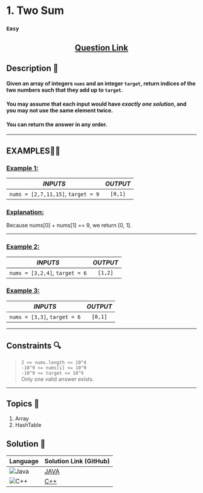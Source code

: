 # 1. Two Sum

### `Easy`


<h2 align="center">
<a href="https://leetcode.com/problems/two-sum/description/"><strong>Question Link</strong></a>
</h2>


## Description 📑

#### Given an array of integers `nums` and an integer `target`, return indices of the two numbers such that they add up to `target`.

#### You may assume that each input would have _exactly one solution_, and you may not use the same element twice.

#### You can return the answer in any order.
---

## **EXAMPLES**💫✨ </br>

<h3>

<ins>**Example 1**:</ins> </br>

| _INPUTS_ | _OUTPUT_ |
| :-----------: | :-----------: |
| `nums = [2,7,11,15]`, `target = 9` | `[0,1]` |

</h3>

<h3>
<ins>Explanation:</ins>
</h3>
Because nums[0] + nums[1] == 9, we return [0, 1].

___
<h3>

<ins>**Example 2**:</ins> </br>

| _INPUTS_ | _OUTPUT_ |
| :-----------: | :-----------: |
| `nums = [3,2,4]`, `target = 6` | `[1,2]` |

</h3>

<h3>

<ins>**Example 3**:</ins> </br>

| _INPUTS_ | _OUTPUT_ |
| :-----------: | :-----------: |
| `nums = [3,3]`, `target = 6` | `[0,1]` |

</h3>

___

## Constraints 🔍

> `2 <= nums.length <= 10^4`</br>
> `-10^9 <= nums[i] <= 10^9` </br>
> `-10^9 <= target <= 10^9` </br>
> Only one valid answer exists.

___

## Topics 📝

1. Array
2. HashTable

## Solution 📃

|  Language   |  Solution Link (GitHub) |
| ------------- | ------------- |
|  ![Java](https://img.shields.io/badge/java-%23ED8B00.svg?style=flat&logo=openjdk&logoColor=white)  | [JAVA](https://github.com/Purnima47/Leetcode-Solutions/blob/main/%F0%9F%9F%A2%20Easy/1-Two%20Sum/_1TwoSum.java) |
|  ![C++](https://img.shields.io/badge/c++-%2300599C.svg?style=plastic&logo=c%2B%2B&logoColor=white)  | [C++](https://github.com/Purnima47/Leetcode-Solutions/blob/main/%F0%9F%9F%A2%20Easy/1-Two%20Sum/_1TwoSum.cpp)  |

